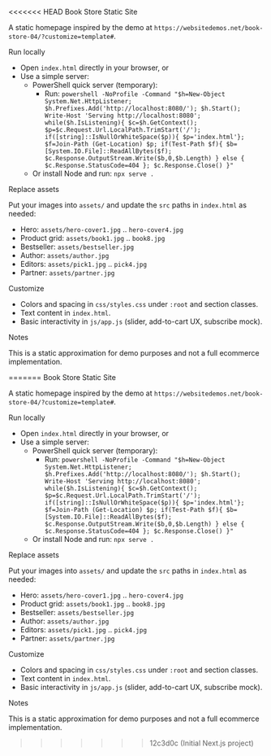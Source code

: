 <<<<<<< HEAD
Book Store Static Site

A static homepage inspired by the demo at `https://websitedemos.net/book-store-04/?customize=template#`.

Run locally

- Open `index.html` directly in your browser, or
- Use a simple server:
  - PowerShell quick server (temporary):
    - Run:
      `powershell -NoProfile -Command "$h=New-Object System.Net.HttpListener; $h.Prefixes.Add('http://localhost:8080/'); $h.Start(); Write-Host 'Serving http://localhost:8080'; while($h.IsListening){ $c=$h.GetContext(); $p=$c.Request.Url.LocalPath.TrimStart('/'); if([string]::IsNullOrWhiteSpace($p)){ $p='index.html'}; $f=Join-Path (Get-Location) $p; if(Test-Path $f){ $b=[System.IO.File]::ReadAllBytes($f); $c.Response.OutputStream.Write($b,0,$b.Length) } else { $c.Response.StatusCode=404 }; $c.Response.Close() }"`
  - Or install Node and run: `npx serve .`

Replace assets

Put your images into `assets/` and update the `src` paths in `index.html` as needed:
- Hero: `assets/hero-cover1.jpg` .. `hero-cover4.jpg`
- Product grid: `assets/book1.jpg` .. `book8.jpg`
- Bestseller: `assets/bestseller.jpg`
- Author: `assets/author.jpg`
- Editors: `assets/pick1.jpg` .. `pick4.jpg`
- Partner: `assets/partner.jpg`

Customize

- Colors and spacing in `css/styles.css` under `:root` and section classes.
- Text content in `index.html`.
- Basic interactivity in `js/app.js` (slider, add-to-cart UX, subscribe mock).

Notes

This is a static approximation for demo purposes and not a full ecommerce implementation.

=======
Book Store Static Site

A static homepage inspired by the demo at `https://websitedemos.net/book-store-04/?customize=template#`.

Run locally

- Open `index.html` directly in your browser, or
- Use a simple server:
  - PowerShell quick server (temporary):
    - Run:
      `powershell -NoProfile -Command "$h=New-Object System.Net.HttpListener; $h.Prefixes.Add('http://localhost:8080/'); $h.Start(); Write-Host 'Serving http://localhost:8080'; while($h.IsListening){ $c=$h.GetContext(); $p=$c.Request.Url.LocalPath.TrimStart('/'); if([string]::IsNullOrWhiteSpace($p)){ $p='index.html'}; $f=Join-Path (Get-Location) $p; if(Test-Path $f){ $b=[System.IO.File]::ReadAllBytes($f); $c.Response.OutputStream.Write($b,0,$b.Length) } else { $c.Response.StatusCode=404 }; $c.Response.Close() }"`
  - Or install Node and run: `npx serve .`

Replace assets

Put your images into `assets/` and update the `src` paths in `index.html` as needed:
- Hero: `assets/hero-cover1.jpg` .. `hero-cover4.jpg`
- Product grid: `assets/book1.jpg` .. `book8.jpg`
- Bestseller: `assets/bestseller.jpg`
- Author: `assets/author.jpg`
- Editors: `assets/pick1.jpg` .. `pick4.jpg`
- Partner: `assets/partner.jpg`

Customize

- Colors and spacing in `css/styles.css` under `:root` and section classes.
- Text content in `index.html`.
- Basic interactivity in `js/app.js` (slider, add-to-cart UX, subscribe mock).

Notes

This is a static approximation for demo purposes and not a full ecommerce implementation.

>>>>>>> 12c3d0c (Initial Next.js project)
